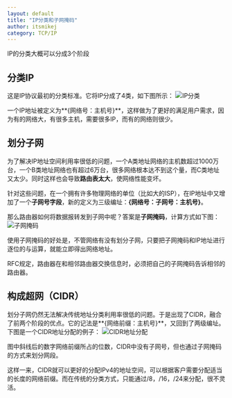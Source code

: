 ```yaml
---
layout: default
title: "IP分类和子网掩码"
author: itsmikej
category: TCP/IP
---
```


IP的分类大概可以分成3个阶段

## 分类IP

这是IP协议最初的分类标准。它将IP分成了4类，如下图所示：
![IP分类][1]

一个IP地址被定义为**{网络号：主机号}**，这样做为了更好的满足用户需求，因为有的网络大，有很多主机，需要很多IP，而有的网络则很少。

## 划分子网

为了解决IP地址空间利用率很低的问题，一个A类地址网络的主机数超过1000万台，一个B类地址网络也有超过6万台，很多网络根本达不到这个量，而C类地址又太少。同时这样也会导致**路由表太大**，使网络性能变坏。

针对这些问题，在一个拥有许多物理网络的单位（比如大的ISP），在IP地址中又增加了一个**子网号字段**，新的定义为三级编址：**{网络号：子网号：主机号}**。

那么路由器如何将数据报转发到子网中呢？答案是**子网掩码**，计算方式如下图：
![子网掩码][2]

使用子网掩码的好处是，不管网络有没有划分子网，只要把子网掩码和IP地址进行逐位的与运算，就能立即得出网络地址。

RFC规定，路由器在和相邻路由器交换信息时，必须把自己的子网掩码告诉相邻的路由器。

## 构成超网（CIDR）

划分子网仍然无法解决传统地址分类利用率很低的问题。于是出现了CIDR，融合了前两个阶段的优点。它的记法是**{网络前缀：主机号}**，又回到了两级编址。下图是一个CIDR地址分配的例子：
![CIDR地址分配][3]

图中斜线后的数字网络前缀所占的位数，CIDR中没有子网号，但也通过子网掩码的方式来划分网段。

这样一来，CIDR就可以更好的分配IPv4的地址空间，可以根据客户需要分配适当的长度的网络前缀。而在传统的分类方式，只能通过/8，/16，/24来分配，很不灵活。

  [1]: http://ww4.sinaimg.cn/large/77691203gw1fav48uw2x1j20du07kwf5.jpg
  [2]: http://ww4.sinaimg.cn/large/77691203gw1fav5mxgceyj20hl0abjsy.jpg
  [3]: http://ww3.sinaimg.cn/large/77691203gw1fav6ck24opj20i20bqtac.jpg
